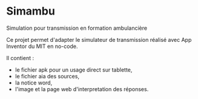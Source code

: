 # Simambu
Simulation pour transmission en formation ambulancière

Ce projet permet d'adapter le simulateur de transmission réalisé avec App Inventor du MIT en no-code. 

Il contient :
- le fichier apk pour un usage direct sur tablette,
- le fichier aia des sources,
- la notice word,
- l'image et la page web d'interpretation des réponses.
